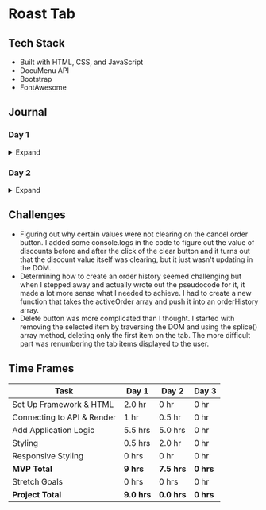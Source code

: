 # Roast Tab

## Tech Stack
-   Built with HTML, CSS, and JavaScript
-   DocuMenu API
-   Bootstrap
-   FontAwesome

## Journal

### Day 1

<details>
  <summary>Expand</summary>

#### Set Up

-   Build initial files and connect HTML, CSS, and JS.
-   Add CSS libraries: Bootstrap and Font Awesome.

#### HTML & CSS

-   Add a navbar and a sample button with an event listener that logs text in the console when clicked.
-   Build initial HTML layout with 3 main sections: tab-area, menu-area, and total-area.
-   Create a table for menu items to be added to every time a menu item is selected.
-   Very minor styling, enough to help identify div sizes.

#### JavaScript

-   Expand on button event handler to append a new table row to the tab area with the name of the food item.
-   Loop through array of selected food items, grab the price, and reduce it to a total bill price.
-   Add a Cancel Order button and Send Order button.
-   Add a modal when Pay button is clicked to bring up the payment screen.
-   Add logic to calculate meals tax and to accept a user input value for discounts.

#### Other

-   Examine Postman output and create a sample data set so that I'm not making too many expensive API calls during initial build.
-   Create initial ReadMe file to keep track of progress each day.

      ![Initial Layout](https://i.imgur.com/eixEAK2.png)
      ![Initial Logic](https://media.giphy.com/media/xDddjFdHnXiMHm2eMD/giphy.gif)

    </details>

### Day 2

<details>
     <summary>Expand</summary>

#### JavaScript
-   Debug calculation of discounts, taxes, and subtotal.
-   Work on logic for order history.
-   Added calculation of total bill based on refactored discounts, taxes, and subtotal.
-   Work on delete button functionality and renumbering of the tab items.
-   Refactor adding items so that the buttons get generated based on the API response dynamically and scales based on number of returned items.
-   Dynamically add event handlers to each of the aforementioned menu option buttons.

#### CSS
-   Style Totals section.
-   Add tabs to menu section and style buttons.

</details>

## Challenges

-   Figuring out why certain values were not clearing on the cancel order button. I added some console.logs in the code to figure out the value of discounts before and after the click of the clear button and it turns out that the discount value itself was clearing, but it just wasn't updating in the DOM.
-   Determining how to create an order history seemed challenging but when I stepped away and actually wrote out the pseudocode for it, it made a lot more sense what I needed to achieve. I had to create a new function that takes the activeOrder array and push it into an orderHistory array.
-   Delete button was more complicated than I thought. I started with removing the selected item by traversing the DOM and using the splice() array method, deleting only the first item on the tab. The more difficult part was renumbering the tab items displayed to the user.

## Time Frames

| Task                       | Day 1       | Day 2       | Day 3     |
| -------------------------- | ----------- | ----------- | --------- |
| Set Up Framework & HTML    | 2.0 hr      | 0 hr        | 0 hr      |
| Connecting to API & Render | 1 hr        | 0.5 hr      | 0 hr      |
| Add Application Logic      | 5.5 hrs     | 5.0 hrs     | 0 hr      |
| Styling                    | 0.5 hrs     | 2.0 hr      | 0 hr      |
| Responsive Styling         | 0 hrs       | 0 hr        | 0 hr      |
| **MVP Total**              | **9 hrs**   | **7.5 hrs** | **0 hrs** |
| Stretch Goals              | 0 hrs       | 0 hrs       | 0 hr      |
| **Project Total**          | **9.0 hrs** | **0.0 hrs** | **0 hrs** |

